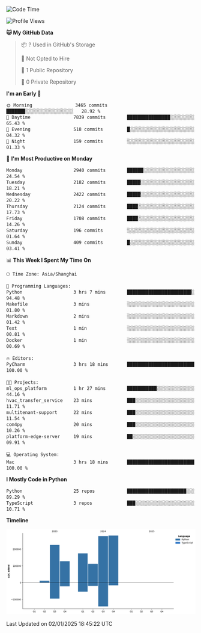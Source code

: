 <!--START_SECTION:waka-->
![Code Time](http://img.shields.io/badge/Code%20Time-3%20hrs%2022%20mins-blue)

![Profile Views](http://img.shields.io/badge/Profile%20Views-17-blue)

**🐱 My GitHub Data** 

> 📦 ? Used in GitHub's Storage 
 > 
> 🚫 Not Opted to Hire
 > 
> 📜 1 Public Repository 
 > 
> 🔑 0 Private Repository 
 > 
**I'm an Early 🐤** 

```text
🌞 Morning                3465 commits        ███████░░░░░░░░░░░░░░░░░░   28.92 % 
🌆 Daytime                7839 commits        ████████████████░░░░░░░░░   65.43 % 
🌃 Evening                518 commits         █░░░░░░░░░░░░░░░░░░░░░░░░   04.32 % 
🌙 Night                  159 commits         ░░░░░░░░░░░░░░░░░░░░░░░░░   01.33 % 
```
📅 **I'm Most Productive on Monday** 

```text
Monday                   2940 commits        ██████░░░░░░░░░░░░░░░░░░░   24.54 % 
Tuesday                  2182 commits        █████░░░░░░░░░░░░░░░░░░░░   18.21 % 
Wednesday                2422 commits        █████░░░░░░░░░░░░░░░░░░░░   20.22 % 
Thursday                 2124 commits        ████░░░░░░░░░░░░░░░░░░░░░   17.73 % 
Friday                   1708 commits        ████░░░░░░░░░░░░░░░░░░░░░   14.26 % 
Saturday                 196 commits         ░░░░░░░░░░░░░░░░░░░░░░░░░   01.64 % 
Sunday                   409 commits         █░░░░░░░░░░░░░░░░░░░░░░░░   03.41 % 
```


📊 **This Week I Spent My Time On** 

```text
🕑︎ Time Zone: Asia/Shanghai

💬 Programming Languages: 
Python                   3 hrs 7 mins        ████████████████████████░   94.48 % 
Makefile                 3 mins              ░░░░░░░░░░░░░░░░░░░░░░░░░   01.80 % 
Markdown                 2 mins              ░░░░░░░░░░░░░░░░░░░░░░░░░   01.42 % 
Text                     1 min               ░░░░░░░░░░░░░░░░░░░░░░░░░   00.81 % 
Docker                   1 min               ░░░░░░░░░░░░░░░░░░░░░░░░░   00.69 % 

🔥 Editors: 
PyCharm                  3 hrs 18 mins       █████████████████████████   100.00 % 

🐱‍💻 Projects: 
ml_ops_platform          1 hr 27 mins        ███████████░░░░░░░░░░░░░░   44.16 % 
hvac_transfer_service    23 mins             ███░░░░░░░░░░░░░░░░░░░░░░   11.71 % 
multitenant-support      22 mins             ███░░░░░░░░░░░░░░░░░░░░░░   11.54 % 
com4py                   20 mins             ███░░░░░░░░░░░░░░░░░░░░░░   10.26 % 
platform-edge-server     19 mins             ██░░░░░░░░░░░░░░░░░░░░░░░   09.91 % 

💻 Operating System: 
Mac                      3 hrs 18 mins       █████████████████████████   100.00 % 
```

**I Mostly Code in Python** 

```text
Python                   25 repos            ██████████████████████░░░   89.29 % 
TypeScript               3 repos             ███░░░░░░░░░░░░░░░░░░░░░░   10.71 % 
```



**Timeline**

![Lines of Code chart](https://raw.githubusercontent.com/jixingyou/jixingyou/main/assets/bar_graph.png)


 Last Updated on 02/01/2025 18:45:22 UTC
<!--END_SECTION:waka-->